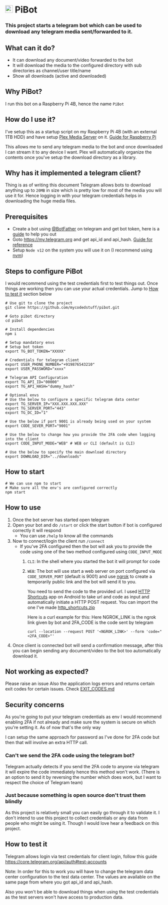 # <image src="./assets/logo.jpg" width=24> PiBot
### This project starts a telegram bot which can be used to download any telegram media sent/forwarded to it.

## What can it do?
* It can download any document/video forwarded to the bot
* It will download the media to the configured directory with sub directories as channel/user title/name
* Show all downloads (active and downloaded)

## Why PiBot?
I run this bot on a Raspberry Pi 4B, hence the name `PiBot`

## How do I use it?
I've setup this as a startup script on my Raspberry Pi 4B (with an external 1TB HDD) and have setup [Plex Media Server](https://www.plex.tv/media-server-downloads/) on it. [Guide for Raspberry Pi](https://pimylifeup.com/raspberry-pi-plex-server/)

This allows me to send any telegram media to the bot and once downloaded I can stream it to any device I want. Plex will automatically organize the contents once you've setup the download directory as a library.

## Why has it implemented a telegram client?
Thing is as of writing this document Telegram allows bots to download anything up to `20MB` in size which is pretty low for most of the media you will use it for. Hence logging in with your telegram credentials helps in downloading the huge media files.

## Prerequisites
* Create a bot using [@BotFather](https://t.me/botfather) on telegram and get bot token, here is a [guide](https://core.telegram.org/bots#6-botfather) to help you out
* Goto https://my.telegram.org and get api_id and api_hash. [Guide for reference](https://core.telegram.org/api/obtaining_api_id)
* Setup `Node v12` on the system you will use it on (I recommend using [nvm](https://github.com/nvm-sh/nvm))

## Steps to configure PiBot
I would recommend using the test credentials first to test things out. Once things are working then you can use your actual credentials. Jump to [How to test it](#how-to-test-it) section below
```shell
# Use git to clone the project
git clone https://github.com/mycodedstuff/pibot.git

# Goto pibot directory
cd pibot

# Install dependencies
npm i

# Setup mandatory envs
# Setup bot token
export TG_BOT_TOKEN="XXXXX"

# Credentials for telegram client
export USER_PHONE_NUMBER="+919876543210"
export USER_PASSWORD="xxxx"

# Telegram API Configuration
export TG_API_ID="00000"
export TG_API_HASH="dummy_hash"

# Optional envs
# Use the below to configure a specific telegram data center
export TG_SERVER_IP="XXX.XXX.XXX.XXX"
export TG_SERVER_PORT="443"
export TG_DC_ID="1"

# Use the below if port 9001 is already being used on your system
export CODE_SEVER_PORT="9001"

# Use the below to change how you provide the 2FA code when logging into the client
export CODE_INPUT_MODE="WEB" # WEB or CLI (default is CLI)

# Use the below to specify the main download directory
export DOWNLOAD_DIR="../downloads"
```

## How to start
```shell
# We can use npm to start
# Make sure all the env's are configured correctly
npm start
```

## How to use
1. Once the bot server has started open telegram
2. Open your bot and do `/start` or click the start button if bot is configured correctly it will respond
    * You can use `/help` to know all the commands
3. Now to connect/login the client run `/connect`
    * If you've 2FA configured then the bot will ask you to provide the code using one of the two method configured using `CODE_INPUT_MODE`
      1. `CLI`: In the shell where you started the bot it will prompt for code
      2. `WEB`: The bot will use start a web server on port configured via `CODE_SERVER_PORT` (default is 9001) and use [ngrok](https://ngrok.com/) to create a temporarily public link and the bot will send it to you.
      
          You need to send the code to the provided url. I used [HTTP Shortcuts](https://http-shortcuts.rmy.ch/) app on Android to take url and code as input and automatically initiate a HTTP POST request. You can import the one I've made [http_shortcuts.zip](./assets/http_shortcut.zip)
          
          Here is a curl example for this:
          Here NGROK_LINK is the ngrok link given by bot and 2FA_CODE is the code sent by telegram
          ```shell
          curl --location --request POST '<NGROK_LINK>' --form 'code="<2FA_CODE>"'
          ```
4. Once client is connected bot will send a confirmation message, after this you can begin sending any document/video to the bot too automatically download it.

## Not working as expected?
Please raise an issue
Also the application logs errors and returns certain exit codes for certain issues. Check [EXIT_CODES.md](./EXIT_CODES.md)

## Security concerns
As you're going to put your telegram credentials as env I would recommend enabling 2FA if not already and make sure the system is secure on which you're setting it. As of now that's the only way 

I can setup the same approach for password as I've done for 2FA code but then that will involve an extra HTTP call.

### Can't we send the 2FA code using the telegram bot?
Telegram actually detects if you send the 2FA code to anyone via telegram it will expire the code immediately hence this method won't work. (There is an option to send it by reversing the number which does work, but I want to respect the choice of Telegram team)

### Just because something is open source don't trust them blindly
As this project is relatively small you can easily go through it to validate it. I don't intend to use this project to collect credentials or any data from people who might be using it. Though I would love hear a feedback on this project.

## How to test it
Telegram allows login via test credentials for client login, follow this guide https://core.telegram.org/api/auth#test-accounts

Note: In order for this to work you will have to change the telegram data center configuration to the test data center. The values are available on the same page from where you got api_id and api_hash.

Also you won't be able to download things when using the test credentials as the test servers won't have access to production data.
